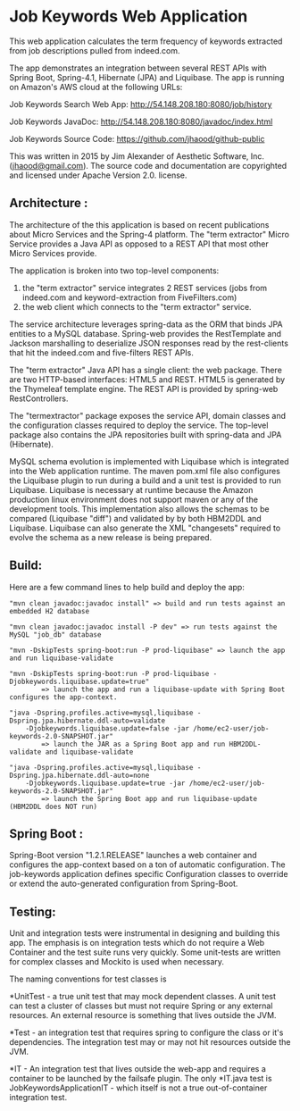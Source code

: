 # Job Keywords Web Application
This web application calculates the term frequency of keywords extracted from job descriptions pulled from indeed.com. 

The app demonstrates an integration between several REST APIs with Spring Boot, Spring-4.1, Hibernate (JPA) and Liquibase. The app is running on Amazon's AWS cloud at the following URLs:

Job Keywords Search Web App: http://54.148.208.180:8080/job/history

Job Keywords JavaDoc: http://54.148.208.180:8080/javadoc/index.html

Job Keywords Source Code: https://github.com/jhaood/github-public

This was written in 2015 by Jim Alexander of Aesthetic Software, Inc. (jhaood@gmail.com). The source code and documentation are copyrighted and licensed under Apache Version 2.0. license. 

## Architecture :

The architecture of the this application is based on recent publications about Micro Services and the Spring-4 platform. 
The "term extractor" Micro Service provides a Java API as opposed to a REST API that most other Micro Services provide.

The application is broken into two top-level components: 
1) the "term extractor" service integrates 2 REST services (jobs from indeed.com and keyword-extraction from FiveFilters.com)
2) the web client which connects to the "term extractor" service. 

The service architecture leverages spring-data as the ORM that binds JPA entities to a MySQL database. Spring-web provides the RestTemplate and Jackson marshalling to deserialize JSON responses read by the rest-clients that hit the indeed.com and five-filters REST APIs. 

The "term extractor" Java API has a single client: the web package. There are two HTTP-based interfaces: HTML5 and REST. HTML5 is generated by the Thymeleaf template engine. The REST API is provided by spring-web RestControllers. 

The "termextractor" package exposes the service API, domain classes and the configuration classes required to 
deploy the service. The top-level package also contains the JPA repositories built with spring-data and JPA (Hibernate). 

MySQL schema evolution is implemented with Liquibase which is integrated into the Web application runtime. The maven pom.xml file also configures the Liquibase plugin to run during a build and a unit test is provided to run Liquibase. Liquibase is necessary at runtime because the Amazon production linux environment does not support maven or any of the development tools. This implementation also allows the schemas to be compared (Liquibase "diff") and validated by by both HBM2DDL and Liquibase. Liquibase can also generate the XML "changesets" required to evolve the schema as a new release is being prepared.  

## Build:

Here are a few command lines to help build and deploy the app:

	"mvn clean javadoc:javadoc install" => build and run tests against an embedded H2 database
	
	"mvn clean javadoc:javadoc install -P dev" => run tests against the MySQL "job_db" database
	
	"mvn -DskipTests spring-boot:run -P prod-liquibase" => launch the app and run liquibase-validate 
	
	"mvn -DskipTests spring-boot:run -P prod-liquibase -Djobkeywords.liquibase.update=true"
			=> launch the app and run a liquibase-update with Spring Boot configures the app-context. 
		
	"java -Dspring.profiles.active=mysql,liquibase -Dspring.jpa.hibernate.ddl-auto=validate 
		-Djobkeywords.liquibase.update=false -jar /home/ec2-user/job-keywords-2.0-SNAPSHOT.jar"
			=> launch the JAR as a Spring Boot app and run HBM2DDL-validate and liquibase-validate
		
	"java -Dspring.profiles.active=mysql,liquibase -Dspring.jpa.hibernate.ddl-auto=none 
		-Djobkeywords.liquibase.update=true -jar /home/ec2-user/job-keywords-2.0-SNAPSHOT.jar"
			=> launch the Spring Boot app and run liquibase-update (HBM2DDL does NOT run)


## Spring Boot : 

Spring-Boot version "1.2.1.RELEASE" launches a web container and configures the app-context based on a ton of automatic configuration. The job-keywords application defines specific Configuration classes to override or extend the auto-generated configuration from Spring-Boot. 

## Testing: 

Unit and integration tests were instrumental in designing and building this app. The emphasis is on integration tests which do not require a Web Container and the test suite runs very quickly.  Some unit-tests are written for complex classes and Mockito is used when necessary. 

The naming conventions for test classes is

*UnitTest - a true unit test that may mock dependent classes. A unit test can test a cluster of classes but must not require Spring or any external resources. An external resource is something that lives outside the JVM.

*Test - an integration test that requires spring to configure the class or it's dependencies. The integration test may or may not hit resources outside the JVM.

*IT - An integration test that lives outside the web-app and requires a container to be launched by the failsafe plugin. The only *IT.java test is JobKeywordsApplicationIT - which itself is not a true out-of-container integration test.


